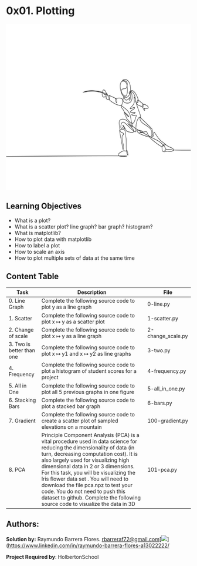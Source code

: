 # 0x01. Plotting #

<img src="https://github.com/RayBar72/legendary-enigma/blob/main/imagen.jpg" width="1000" height="450">

## Learning Objectives ##

- What is a plot?
- What is a scatter plot? line graph? bar graph? histogram?
- What is matplotlib?
- How to plot data with matplotlib
- How to label a plot
- How to scale an axis
- How to plot multiple sets of data at the same time

## Content Table ##

| Task | Description | File |
| ----------- | ----------- | ----------- |
| 0. Line Graph | Complete the following source code to plot y as a line graph | 0-line.py |
| 1. Scatter | Complete the following source code to plot x ↦ y as a scatter plot | 1-scatter.py |
| 2. Change of scale | Complete the following source code to plot x ↦ y as a line graph | 2-change_scale.py |
| 3. Two is better than one | Complete the following source code to plot x ↦ y1 and x ↦ y2 as line graphs | 3-two.py |
| 4. Frequency | Complete the following source code to plot a histogram of student scores for a project | 4-frequency.py |
| 5. All in One | Complete the following source code to plot all 5 previous graphs in one figure | 5-all_in_one.py |
| 6. Stacking Bars | Complete the following source code to plot a stacked bar graph | 6-bars.py |
| 7. Gradient | Complete the following source code to create a scatter plot of sampled elevations on a mountain | 100-gradient.py |
| 8. PCA | Principle Component Analysis (PCA) is a vital procedure used in data science for reducing the dimensionality of data (in turn, decreasing computation cost). It is also largely used for visualizing high dimensional data in 2 or 3 dimensions. For this task, you will be visualizing the Iris flower data set . You will need to download the file pca.npz to test your code. You do not need to push this dataset to github. Complete the following source code to visualize the data in 3D | 101-pca.py |

## Authors: ##

**Solution by:** Raymundo Barrera Flores. [rbarreraf72@gmail.com](rbarreraf72@gmail.com)[<img src="https://img.shields.io/badge/linkedin-%230077B5.svg?&style=for-the-badge&logo=linkedin&logoColor=white"/>](https://www.linkedin.com/in/raymundo-barrera-flores-a13022222/


**Project Required by**: HolbertonSchool
